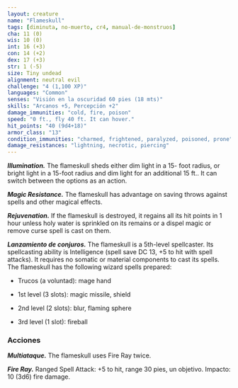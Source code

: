 ```yaml
---
layout: creature
name: "Flameskull"
tags: [diminuta, no-muerto, cr4, manual-de-monstruos]
cha: 11 (0)
wis: 10 (0)
int: 16 (+3)
con: 14 (+2)
dex: 17 (+3)
str: 1 (-5)
size: Tiny undead
alignment: neutral evil
challenge: "4 (1,100 XP)"
languages: "Common"
senses: "Visión en la oscuridad 60 pies (18 mts)"
skills: "Arcanos +5, Percepción +2"
damage_immunities: "cold, fire, poison"
speed: "0 ft., fly 40 ft. It can hover."
hit_points: "40 (9d4+18)"
armor_class: "13"
condition_immunities: "charmed, frightened, paralyzed, poisoned, prone"
damage_resistances: "lightning, necrotic, piercing"
---
```


***Illumination.*** The flameskull sheds either dim light in a 15- foot radius, or bright light in a 15-foot radius and dim light for an additional 15 ft.. It can switch between the options as an action.

***Magic Resistance.*** The flameskull has advantage on saving throws against spells and other magical effects.

***Rejuvenation.*** If the flameskull is destroyed, it regains all its hit points in 1 hour unless holy water is sprinkled on its remains or a dispel magic or remove curse spell is cast on them.

***Lanzamiento de conjuros.*** The flameskull is a 5th-level spellcaster. Its spellcasting ability is Intelligence (spell save DC 13, +5 to hit with spell attacks). It requires no somatic or material components to cast its spells. The flameskull has the following wizard spells prepared:

* Trucos (a voluntad): mage hand

* 1st level (3 slots): magic missile, shield

* 2nd level (2 slots): blur, flaming sphere

* 3rd level (1 slot): fireball

### Acciones

***Multiataque.*** The flameskull uses Fire Ray twice.

***Fire Ray.*** Ranged Spell Attack: +5 to hit, range 30 pies, un objetivo. Impacto: 10 (3d6) fire damage.